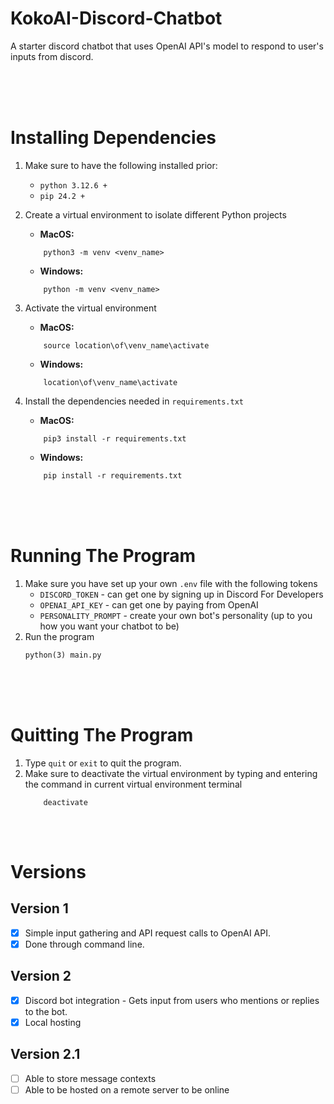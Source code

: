 # KokoAI-Discord-Chatbot
A starter discord chatbot that uses OpenAI API's model to respond to user's inputs from discord.

<br>
<br>
<br>

# Installing Dependencies
1. Make sure to have the following installed prior:
    - `python 3.12.6 +`
    - `pip 24.2 +`
2. Create a virtual environment to isolate different Python projects
    - **MacOS:**
    ```
        python3 -m venv <venv_name>  
    ```

    - **Windows:**
    ```
        python -m venv <venv_name>
    ```
3. Activate the virtual environment
   - **MacOS:**
    ```
        source location\of\venv_name\activate
    ```
   - **Windows:**
    ```
        location\of\venv_name\activate
    ```
4. Install the dependencies needed in `requirements.txt`
    - **MacOS:**
    ```
        pip3 install -r requirements.txt
    ```
    - **Windows:**
    ```
        pip install -r requirements.txt
    ```



<br>
<br>
<br>

# Running The Program
1. Make sure you have set up your own `.env` file with the following tokens
   - `DISCORD_TOKEN` - can get one by signing up in Discord For Developers
   - `OPENAI_API_KEY` - can get one by paying from OpenAI
   - `PERSONALITY_PROMPT` - create your own bot's personality (up to you how you want your chatbot to be)
2. Run the program
    ```
    python(3) main.py
    ```

<br>
<br>
<br>

# Quitting The Program
1. Type `quit` or `exit` to quit the program.
2. Make sure to deactivate the virtual environment by typing and entering the command in current virtual environment terminal
    ```
        deactivate
    ```

<br>
<br>

# Versions
## Version 1
- [x] Simple input gathering and API request calls to OpenAI API.  
- [x] Done through command line.

## Version 2
- [x] Discord bot integration - Gets input from users who mentions or replies to the bot.
- [x] Local hosting

## Version 2.1
- [ ] Able to store message contexts 
- [ ] Able to be hosted on a remote server to be online 
